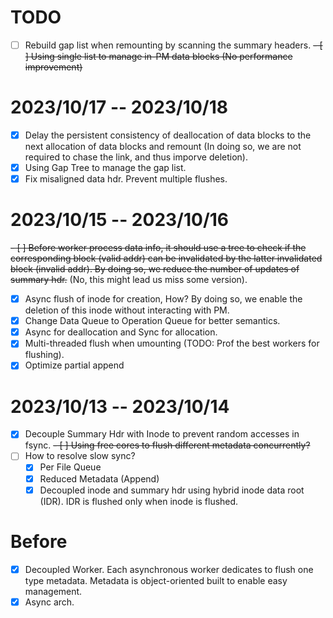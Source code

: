 # TODO

- [ ] Rebuild gap list when remounting by scanning the summary headers.
~~- [ ] Using single list to manage in-PM data blocks (No performance improvement)~~

# 2023/10/17 -- 2023/10/18

- [x] Delay the persistent consistency of deallocation of data blocks to the next allocation of data blocks and remount (In doing so, we are not required to chase the link, and thus imporve deletion).
- [x] Using Gap Tree to manage the gap list.
- [x] Fix misaligned data hdr. Prevent multiple flushes.

# 2023/10/15 -- 2023/10/16

~~- [ ] Before worker process data info, it should use a tree to check if the corresponding block (valid addr) can be invalidated by the latter invalidated block (invalid addr). By doing so, we reduce the number of updates of summary hdr.~~ (No, this might lead us miss some version).
- [x] Async flush of inode for creation, How? By doing so, we enable the deletion of this inode without interacting with PM. 
- [x] Change Data Queue to Operation Queue for better semantics. 
- [x] Async for deallocation and Sync for allocation.
- [x] Multi-threaded flush when umounting (TODO: Prof the best workers for flushing).
- [x] Optimize partial append

# 2023/10/13 -- 2023/10/14

- [x] Decouple Summary Hdr with Inode to prevent random accesses in fsync.
~~- [ ] Using free cores to flush different metadata concurrently?~~
- [ ] How to resolve slow sync?
  - [x] Per File Queue
  - [x] Reduced Metadata (Append)
  - [x] Decoupled inode and summary hdr using hybrid inode data root (IDR). IDR is flushed only when inode is flushed.

# Before

- [x] Decoupled Worker. Each asynchronous worker dedicates to flush one type metadata. Metadata is object-oriented built to enable easy management.
- [x] Async arch. 